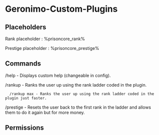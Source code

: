# Geronimo-Custom-Plugins

## Placeholders
Rank placeholder :      %prisoncore_rank%

Prestige placeholder :  %prisoncore_prestige%

## Commands
/help - Displays custom help (changeable in config).

/rankup - Ranks the user up using the rank ladder coded in the plugin.

      /rankup max - Ranks the user up using the rank ladder coded in the plugin just faster.
  
/prestige - Resets the user back to the first rank in the ladder and allows them to do it again but for more money.
 
## Permissions
